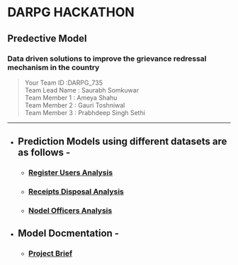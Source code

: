 # DARPG HACKATHON  

## Predective Model

### Data driven solutions to improve the grievance redressal mechanism in the country

>Your Team ID   :DARPG_735<br>
>Team Lead Name : Saurabh Somkuwar<br>
>Team Member 1  : Ameya Shahu<br>
>Team Member 2  : Gauri Toshniwal<br>
>Team Member 3  : Prabhdeep Singh Sethi <br></pre>
<hr>

* ## Prediction Models using different datasets are as follows - 
    * ### [Register Users Analysis](./Registered-users-analysis.ipynb) 
    * ### [Receipts Disposal Analysis](./ReceiptsDisposal-Analysis.ipynb) 
    * ### [Nodel Officers Analysis](./Nodal-Officer-Analysis.ipynb) 

* ## Model Docmentation - 
    * ### [Project Brief](./ProjectBrief.pdf)
    



